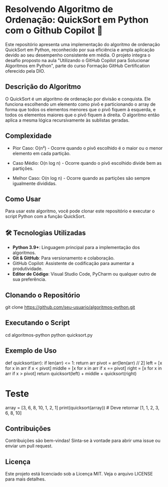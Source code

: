 # Resolvendo Algoritmo de Ordenação: QuickSort em Python com o Github Copilot 🚀

Este repositório apresenta uma implementação do algoritmo de ordenação QuickSort em Python, reconhecido por sua eficiência e ampla aplicação devido ao seu desempenho consistente em média. O projeto integra o desafio proposto na aula "Utilizando o GitHub Copilot para Solucionar Algoritmos em Python", parte do curso Formação GitHub Certification oferecido pela DIO.

## Descrição do Algoritmo
O QuickSort é um algoritmo de ordenação por divisão e conquista. Ele funciona escolhendo um elemento como pivô e particionando o array de forma que todos os elementos menores que o pivô fiquem à esquerda, e todos os elementos maiores que o pivô fiquem à direita. O algoritmo então aplica a mesma lógica recursivamente às sublistas geradas.

## Complexidade
- Pior Caso: O(n²) - Ocorre quando o pivô escolhido é o maior ou o menor elemento em cada partição.

- Caso Médio: O(n log n) - Ocorre quando o pivô escolhido divide bem as partições.

- Melhor Caso: O(n log n) - Ocorre quando as partições são sempre igualmente divididas.

## Como Usar
Para usar este algoritmo, você pode clonar este repositório e executar o script Python com a função QuickSort.

## 🛠️ Tecnologias Utilizadas

- **Python 3.9+**: Linguagem principal para a implementação dos algoritmos.
- **Git & GitHub**: Para versionamento e colaboração.
- GitHub Copilot: Assistente de codificação para aumentar a produtividade.
- **Editor de Código**: Visual Studio Code, PyCharm ou qualquer outro de sua preferência.

## Clonando o Repositório
git clone https://github.com/seu-usuario/algoritmos-python.git

## Executando o Script
cd algoritmos-python
python quicksort.py

## Exemplo de Uso
def quicksort(arr):
    if len(arr) <= 1:
        return arr
    pivot = arr[len(arr) // 2]
    left = [x for x in arr if x < pivot]
    middle = [x for x in arr if x == pivot]
    right = [x for x in arr if x > pivot]
    return quicksort(left) + middle + quicksort(right)

# Teste
array = [3, 6, 8, 10, 1, 2, 1]
print(quicksort(array))  # Deve retornar [1, 1, 2, 3, 6, 8, 10]

## Contribuições
Contribuições são bem-vindas! Sinta-se à vontade para abrir uma issue ou enviar um pull request.

## Licença
Este projeto está licenciado sob a Licença MIT. Veja o arquivo LICENSE para mais detalhes.

